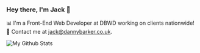 ### Hey there, I'm Jack 👋

📊 I'm a Front-End Web Developer at DBWD working on clients nationwide!
<br>
📧 Contact me at jack@dannybarker.co.uk.
<p align="left"><img src="https://github-readme-stats-sigma-five.vercel.app/api?username=jackputtock&show_icons=true&count_private=true&hide=prs,contribs&custom_title=My%20Github%20Stats&theme=vue-dark" alt="My Github Stats" />
